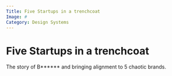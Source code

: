 ```yaml
---
Title: Five Startups in a trenchcoat
Image: #
Category: Design Systems
---
```


# Five Startups in a trenchcoat
The story of B****** and bringing alignment to 5 chaotic brands. 